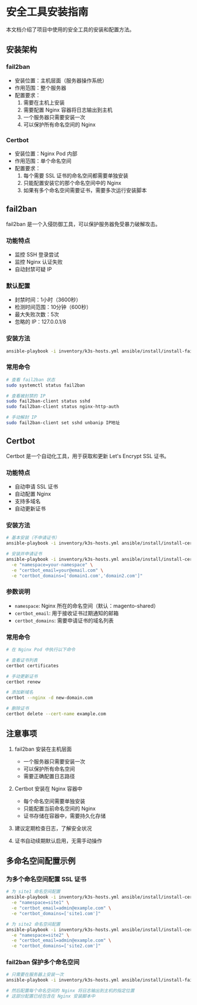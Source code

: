 # 安全工具安装指南

本文档介绍了项目中使用的安全工具的安装和配置方法。

## 安装架构

### fail2ban
- 安装位置：主机层面（服务器操作系统）
- 作用范围：整个服务器
- 配置要求：
  1. 需要在主机上安装
  2. 需要配置 Nginx 容器将日志输出到主机
  3. 一个服务器只需要安装一次
  4. 可以保护所有命名空间的 Nginx

### Certbot
- 安装位置：Nginx Pod 内部
- 作用范围：单个命名空间
- 配置要求：
  1. 每个需要 SSL 证书的命名空间都需要单独安装
  2. 只能配置安装它的那个命名空间中的 Nginx
  3. 如果有多个命名空间需要证书，需要多次运行安装脚本

## fail2ban

fail2ban 是一个入侵防御工具，可以保护服务器免受暴力破解攻击。

### 功能特点
- 监控 SSH 登录尝试
- 监控 Nginx 认证失败
- 自动封禁可疑 IP

### 默认配置
- 封禁时间：1小时（3600秒）
- 检测时间范围：10分钟（600秒）
- 最大失败次数：5次
- 忽略的 IP：127.0.0.1/8

### 安装方法
```bash
ansible-playbook -i inventory/k3s-hosts.yml ansible/install/install-fail2ban.yml
```

### 常用命令
```bash
# 查看 fail2ban 状态
sudo systemctl status fail2ban

# 查看被封禁的 IP
sudo fail2ban-client status sshd
sudo fail2ban-client status nginx-http-auth

# 手动解封 IP
sudo fail2ban-client set sshd unbanip IP地址
```

## Certbot

Certbot 是一个自动化工具，用于获取和更新 Let's Encrypt SSL 证书。

### 功能特点
- 自动申请 SSL 证书
- 自动配置 Nginx
- 支持多域名
- 自动更新证书

### 安装方法
```bash
# 基本安装（不申请证书）
ansible-playbook -i inventory/k3s-hosts.yml ansible/install/install-certbot.yml

# 安装并申请证书
ansible-playbook -i inventory/k3s-hosts.yml ansible/install/install-certbot.yml \
  -e "namespace=your-namespace" \
  -e "certbot_email=your@email.com" \
  -e "certbot_domains=['domain1.com','domain2.com']"
```

### 参数说明
- `namespace`: Nginx 所在的命名空间（默认：magento-shared）
- `certbot_email`: 用于接收证书过期通知的邮箱
- `certbot_domains`: 需要申请证书的域名列表

### 常用命令
```bash
# 在 Nginx Pod 中执行以下命令

# 查看证书列表
certbot certificates

# 手动更新证书
certbot renew

# 添加新域名
certbot --nginx -d new-domain.com

# 删除证书
certbot delete --cert-name example.com
```

## 注意事项

1. fail2ban 安装在主机层面
   - 一个服务器只需要安装一次
   - 可以保护所有命名空间
   - 需要正确配置日志路径

2. Certbot 安装在 Nginx 容器中
   - 每个命名空间需要单独安装
   - 只能配置当前命名空间的 Nginx
   - 证书存储在容器中，需要持久化存储

3. 建议定期检查日志，了解安全状况

4. 证书自动续期默认启用，无需手动操作

## 多命名空间配置示例

### 为多个命名空间配置 SSL 证书
```bash
# 为 site1 命名空间配置
ansible-playbook -i inventory/k3s-hosts.yml ansible/install/install-certbot.yml \
  -e "namespace=site1" \
  -e "certbot_email=admin@example.com" \
  -e "certbot_domains=['site1.com']"

# 为 site2 命名空间配置
ansible-playbook -i inventory/k3s-hosts.yml ansible/install/install-certbot.yml \
  -e "namespace=site2" \
  -e "certbot_email=admin@example.com" \
  -e "certbot_domains=['site2.com']"
```

### fail2ban 保护多个命名空间
```bash
# 只需要在服务器上安装一次
ansible-playbook -i inventory/k3s-hosts.yml ansible/install/install-fail2ban.yml

# 然后配置每个命名空间的 Nginx 将日志输出到主机的指定位置
# 这部分配置已经包含在 Nginx 安装脚本中
``` 